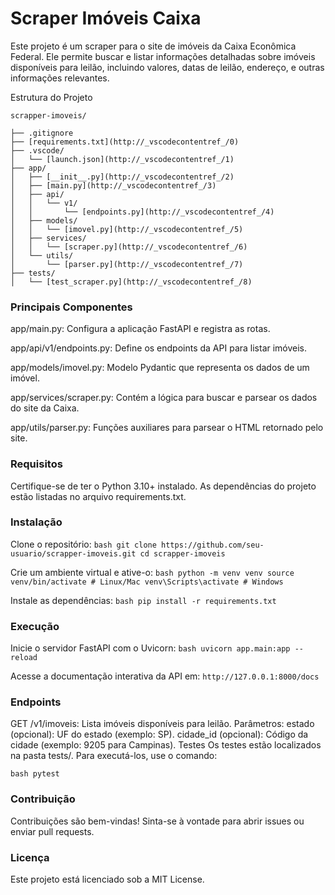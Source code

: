 # Scraper Imóveis Caixa

Este projeto é um scraper para o site de imóveis da Caixa Econômica Federal. Ele permite buscar e listar informações detalhadas sobre imóveis disponíveis para leilão, incluindo valores, datas de leilão, endereço, e outras informações relevantes.

Estrutura do Projeto


```
scrapper-imoveis/

├── .gitignore
├── [requirements.txt](http://_vscodecontentref_/0)
├── .vscode/
│   └── [launch.json](http://_vscodecontentref_/1)
├── app/
│   ├── [__init__.py](http://_vscodecontentref_/2)
│   ├── [main.py](http://_vscodecontentref_/3)
│   ├── api/
│   │   └── v1/
│   │       └── [endpoints.py](http://_vscodecontentref_/4)
│   ├── models/
│   │   └── [imovel.py](http://_vscodecontentref_/5)
│   ├── services/
│   │   └── [scraper.py](http://_vscodecontentref_/6)
│   └── utils/
│       └── [parser.py](http://_vscodecontentref_/7)
├── tests/
│   └── [test_scraper.py](http://_vscodecontentref_/8)
```

### Principais Componentes

app/main.py: Configura a aplicação FastAPI e registra as rotas.

app/api/v1/endpoints.py: Define os endpoints da API para listar imóveis.

app/models/imovel.py: Modelo Pydantic que representa os dados de um imóvel.

app/services/scraper.py: Contém a lógica para buscar e parsear os dados do site da Caixa.

app/utils/parser.py: Funções auxiliares para parsear o HTML retornado pelo site.

### Requisitos
Certifique-se de ter o Python 3.10+ instalado. As dependências do projeto estão listadas no arquivo requirements.txt.

### Instalação
Clone o repositório: ```bash git clone https://github.com/seu-usuario/scrapper-imoveis.git cd scrapper-imoveis ```

Crie um ambiente virtual e ative-o: ```bash python -m venv venv source venv/bin/activate # Linux/Mac venv\Scripts\activate # Windows ```

Instale as dependências: ```bash pip install -r requirements.txt ```

### Execução
Inicie o servidor FastAPI com o Uvicorn: ```bash uvicorn app.main:app --reload ```

Acesse a documentação interativa da API em: ``` http://127.0.0.1:8000/docs ```

### Endpoints
GET /v1/imoveis: Lista imóveis disponíveis para leilão.
Parâmetros:
estado (opcional): UF do estado (exemplo: SP).
cidade_id (opcional): Código da cidade (exemplo: 9205 para Campinas).
Testes
Os testes estão localizados na pasta tests/. Para executá-los, use o comando:

```bash pytest ```

### Contribuição
Contribuições são bem-vindas! Sinta-se à vontade para abrir issues ou enviar pull requests.

### Licença
Este projeto está licenciado sob a MIT License.
